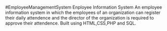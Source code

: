 #EmployeeManagementSystem
Enployee Information System
An employee information system in which the employees of an organization can register their daily attendence
and the director of the organization is required to approve their attendence. Built using HTML,CSS,PHP and SQL.
